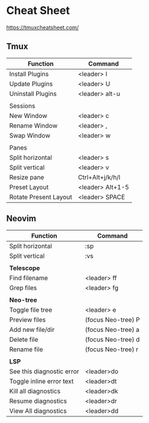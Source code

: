 # Cheat Sheet
https://tmuxcheatsheet.com/
## Tmux
|Function|Command|
|-|-|
|Install Plugins|\<leader\> I|
|Update Plugins |\<leader\> U|
|Uninstall Plugins |\<leader\> alt-u|
|||
|Sessions||
|New Window| \<leader\> c|
|Rename Window|\<leader\> ,|
|Swap Window| \<leader\> w|
|||
|Panes||
|Split horizontal | \<leader\> s |
|Split vertical | \<leader\> v |
|Resize pane | Ctrl+Alt+j/k/h/l |
|Preset Layout | \<leader\> Alt+1-5 |
|Rotate Present Layout | \<leader\> SPACE |

## Neovim
|Function|Command|
|-|-|
|Split horizontal | :sp |
|Split vertical | :vs |
|||
|**Telescope** ||
|Find filename | \<leader\> ff|
|Grep files  | \<leader\> fg|
|||
|**Neo-tree** ||
|Toggle file tree | \<leader\> e |
|Preview files | (focus Neo-tree) P |
|Add new file/dir | (focus Neo-tree) a |
|Delete file | (focus Neo-tree) d |
|Rename file | (focus Neo-tree) r |
|||
|**LSP** ||
|See this diagnostic error| \<leader\>do |
|Toggle inline error text| \<leader\>dt |
|Kill all diagnostics | \<leader\>dk |
|Resume diagnostics | \<leader\>dr |
|View All diagnostics | \<leader\>dd |
